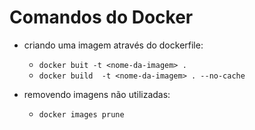 # Comandos do Docker

- criando uma imagem através do dockerfile:
  - `docker buit -t <nome-da-imagem> .`
  - `docker build  -t <nome-da-imagem> . --no-cache`

- removendo imagens não utilizadas:
  - `docker images prune`
